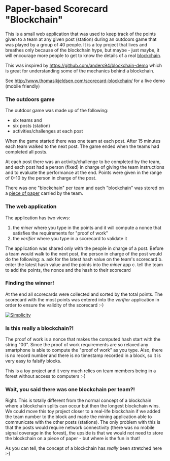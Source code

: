 # Paper-based Scorecard "Blockchain"

This is a small web application that was used to keep track of the points given to a team at any given post (station) during an outdoors game that was played by a group of 40 people. It is a toy project that lives and breathes only because of the blockchain hype, but maybe - just maybe, it will encourage more people to get to know the details of a real [blockchain](https://en.wikipedia.org/wiki/Blockchain).

This was inspired by https://github.com/anders94/blockchain-demo which is great for understanding some of the mechanics behind a blockchain.

See http://www.thomaslkjeldsen.com/scorecard-blockchain/ for a live demo (mobile friendly)


### The outdoors game
The outdoor game was made up of the following:
* six teams and
* six posts (station)
* activities/challenges at each post

When the game started there was one team at each post. After 15 minutes each team walked to the next post. The game ended when the teams had completed all posts.

At each post there was an activity/challenge to be completed by the team, and each post had a person (fixed) in charge of giving the team instructions and to evaluate the performance at the end. Points were given in the range of  0-10 by the person in charge of the post.

There was one "blockchain" per team and each "blockchain" was stored on a [piece of paper](https://github.com/tlk/scorecard-blockchain/blob/master/printouts/Scorecard.pdf) carried by the team.

### The web application
The application has two views:
1. the *miner* where you type in the points and it will compute a nonce that satisfies the requirements for "proof of work"
2. the *verifier* where you type in a scorecard to validate it

The application was shared only with the people in charge of a post. Before a team would walk to the next post, the person in charge of the post would do the following:
a. ask for the latest hash value on the team's scorecard
b. enter the latest hash value and the points into the *miner* app
c. tell the team to add the points, the nonce and the hash to their scorecard

### Finding the winner!
At the end all scorecards were collected and sorted by the total points. The scorecard with the most points was entered into the *verifier* application in order to ensure the validity of the scorecard :-)

[![Simplicity](https://img.youtube.com/vi/K8Xq4Cr4HoI/0.jpg)](http://www.youtube.com/watch?v=K8Xq4Cr4HoI)


### Is this really a blockchain?!
The proof of work is a nonce that makes the computed hash start with the string "00". Since the proof of work requirements are so relaxed any smartphone is able to compute the "proof of work" as you type. Also, there is no record number and there is no timestamp recorded in a block, so it is very easy to falsify blocks.

This is a toy project and it very much relies on team members being in a forest without access to computers :-)

### Wait, you said there was one blockchain per team?!
Right. This is totally different from the normal concept of a blockchain where a blockchain splits can occur but then the longest blockchain wins. We could move this toy project closer to a real-life blockchain if we added the team number to the block and made the mining application able to communicate with the other posts (stations). The only problem with this is that the posts would require network connectivity (there was no mobile signal coverage in the forest), the upside is that we would not need to store the blockchain on a piece of paper - but where is the fun in that!

As you can tell, the concept of a blockchain has *really* been stretched here :-)
